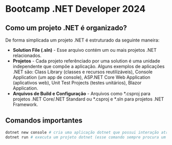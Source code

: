 # Bootcamp .NET Developer 2024

## Como um projeto .NET é organizado?
De forma simplicada um projeto .NET é estruturado da seguinte maneira:

- **Solution File (.sln)** - Esse arquivo contém um ou mais projetos .NET relacionados. 
- **Projetos** - Cada projeto referênciado por uma solution é uma unidade independente que compõe a aplicação. Alguns exemplos de aplicações .NET são: Class Library (classes e recursos reutilizáveis), Console Application (um app de console), ASP.NET Core Web Application (aplicativos web), Unit Test Projects (testes unitários), Blazor Application.
- **Arquivos de Build e Configuração** - Arquivos como *.csproj para projetos .NET Core/.NET Standard ou *.csproj e *.sln para projetos .NET Framework.


## Comandos importantes
```bash
dotnet new console # cria uma aplicação dotnet que possui interação através do console
dotnet run # executa um projeto dotnet (esse comando sempre procura um arquivo .csproj no diretório corrente).
```
